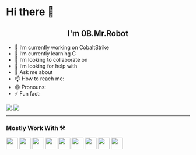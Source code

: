 # Hi there 👋 <h2 align = "center"> I'm  0B.Mr.Robot </h2>



- 🔭 I’m currently working on  CobaltStrike
- 🌱 I’m currently learning C
- 👯 I’m looking to collaborate on 
- 🤔 I’m looking for help with 
- 💬 Ask me about 
- 📫 How to reach me: 
- 😄 Pronouns: 
- ⚡ Fun fact: 

<a href="https://github.com/0bRobot/">
  <img align="center" src="https://github-readme-stats.vercel.app/api?username=0bRobot&show_icons=true&theme=tokyonight" />
</a>
<a href="https://github.com/0bRobot">
  <img align="center" src="https://github-readme-stats.vercel.app/api/top-langs/?username=0bRobot&langs_count=8&theme=tokyonight&count_private=true&layout=compact&hide=javascript,html,css,CoffeeScript&card_width=250" />
</a>

---

### Mostly Work With ⚒

<img height="32" width="32" src="https://cdn.jsdelivr.net/npm/simple-icons@v6/icons/linux.svg">   <img height="32" width="32" src="https://cdn.jsdelivr.net/npm/simple-icons@v6/icons/vim.svg">   <img height="32" width="32" src="https://cdn.jsdelivr.net/npm/simple-icons@v6/icons/docker.svg">   <img height="32" width="32" src="https://cdn.jsdelivr.net/npm/simple-icons@v6/icons/kubernetes.svg">   <img height="32" width="32" src="https://cdn.jsdelivr.net/npm/simple-icons@v6/icons/kalilinux.svg">
<img height="32" width="32" src="https://cdn.jsdelivr.net/npm/simple-icons@v6/icons/go.svg">   <img height="32" width="32" src="https://cdn.jsdelivr.net/npm/simple-icons@v6/icons/python.svg">   <img height="32" width="32" src="https://cdn.jsdelivr.net/npm/simple-icons@v6/icons/mysql.svg">   <img height="32" width="32" src="https://cdn.jsdelivr.net/npm/simple-icons@v6/icons/centos.svg">

